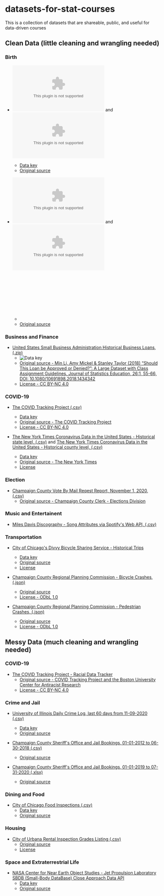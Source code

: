 # datasets-for-stat-courses
This is a collection of datasets that are shareable, public, and useful for data-driven courses

## Clean Data (little cleaning and wrangling needed)

### Birth
* ![Centers for Disease Control and Prevention National Vital Statistics System US Natality, 2019, (.zip)](ftp://ftp.cdc.gov/pub/Health_Statistics/NCHS/Datasets/DVS/natality/Nat2019us.zip) and ![Centers for Disease Control and Prevention National Vital Statistics System US Territories Natality, 2019, (.zip)](ftp://ftp.cdc.gov/pub/Health_Statistics/NCHS/Datasets/DVS/natality/Nat2019ps.zip)
  * [Data key](ftp://ftp.cdc.gov/pub/Health_Statistics/NCHS/Dataset_Documentation/DVS/natality/UserGuide2019-508.pdf)
  * [Original source](https://www.cdc.gov/nchs/nvss/births.htm)

* ![Centers for Disease Control and Prevention National Vital Statistics System US Natality, 2015, (.zip)](ftp://ftp.cdc.gov/pub/Health_Statistics/NCHS/Datasets/DVS/natality/Nat2015us.zip) and ![Centers for Disease Control and Prevention National Vital Statistics System US Territories Natality, 2015, (.zip)](ftp://ftp.cdc.gov/pub/Health_Statistics/NCHS/Datasets/DVS/natality/Nat2015ps.zip)
  * ![Data key](ftp://ftp.cdc.gov/pub/Health_Statistics/NCHS/Dataset_Documentation/DVS/natality/UserGuide2015.pdf)
  * [Original source](https://www.cdc.gov/nchs/nvss/births.htm)
  
### Business and Finance
* [United States Small Business Administration Historical Business Loans, (.zip)](https://www.tandfonline.com/doi/suppl/10.1080/10691898.2018.1434342/suppl_file/ujse_a_1434342_sm1547.zip)
  * ![Data key](https://www.tandfonline.com/doi/figure/10.1080/10691898.2018.1434342?scroll=top&needAccess=true)
  * [Original source -  Min Li, Amy Mickel & Stanley Taylor (2018) “Should This Loan be Approved or Denied?”: A Large Dataset with Class Assignment Guidelines, Journal of Statistics Education, 26:1, 55-66, DOI: 10.1080/10691898.2018.1434342](https://www.tandfonline.com/doi/full/10.1080/10691898.2018.1434342)
  * [License - CC BY-NC 4.0](https://www.tandfonline.com/action/showCopyRight?scroll=top&doi=10.1080%2F10691898.2018.1434342)
 
### COVID-19
* [The COVID Tracking Project (.csv)](https://covidtracking.com/data/download/all-states-history.csv)
  * [Data key](https://covidtracking.com/about-data/data-definitions)
  * [Original source - The COVID Tracking Project](https://covidtracking.com/)
  * [License - CC BY-NC 4.0](https://creativecommons.org/licenses/by-nc/4.0/)

* [The New York Times Coronavirus Data in the United States - Historical state level, (.csv)](https://github.com/nytimes/covid-19-data/blob/master/us-states.csv) and [The New York Times Coronavirus Data in the United States - Historical county level, (.csv)](https://github.com/nytimes/covid-19-data/blob/master/us-counties.csv)
  * [Data key](https://github.com/nytimes/covid-19-data/blob/master/README.md)
  * [Original source - The New York Times](https://github.com/nytimes/covid-19-data)
  * [License](https://github.com/nytimes/covid-19-data/blob/master/LICENSE)

### Election
* [Champaign County Vote By Mail Reqest Report, November 1, 2020, (.csv)](https://uofi.box.com/shared/static/dty5bxsi8pa4dfgly7ap9jtcp1806imy.csv)
  * [Original source - Champaign County Clerk - Elections Division](https://champaigncountyclerk.com/elections/my-voting-information/vote-mail-ballot-request)

### Music and Entertainent
* [Miles Davis Discography - Song Attributes via Spotify's Web API, (.csv)](https://uofi.box.com/shared/static/9ww32c6lt6rruhyidjxangc3lmmxjeo7.csv)

### Transportation
* [City of Chicago's Divvy Bicycle Sharing Service - Historical Trips](https://divvy-tripdata.s3.amazonaws.com/index.html)
  * [Data key](https://www.divvybikes.com/system-data)
  * [Original source](https://www.divvybikes.com/system-data)
  * [License](https://www.divvybikes.com/data-license-agreement)

* [Champaign County Regional Planning Commission - Bicycle Crashes, (.json)](https://maps.ccrpc.org/data/public/street.bicycle_crashes?filename=bicycle_crashes&token=eyJhbGciOiJIUzI1NiIsInR5cCI6IkpXVCJ9.eyJzdWIiOiJwdWJsaWMiLCJleHAiOjIxNzUxODA3OTMsImlzcyI6ImNjcnBjLm9yZyIsImlhdCI6MTU0NDQ2MDc5Mn0.cr4tAd5-WlSxcxuM_yWeyuuvQdBdlNivr-3Ud8kc2Sc)
  * [Original source](https://data.ccrpc.org/dataset/traffic-crashes)
  * [License - ODbL 1.0](http://www.opendefinition.org/licenses/odc-odbl)

* [Champaign County Regional Planning Commission - Pedestrian Crashes, (.json)](https://maps.ccrpc.org/data/public/street.pedestrian_crashes?filename=pedestrian_crashes&token=eyJhbGciOiJIUzI1NiIsInR5cCI6IkpXVCJ9.eyJzdWIiOiJwdWJsaWMiLCJleHAiOjIxNzUxODA3OTMsImlzcyI6ImNjcnBjLm9yZyIsImlhdCI6MTU0NDQ2MDc5Mn0.cr4tAd5-WlSxcxuM_yWeyuuvQdBdlNivr-3Ud8kc2Sc)
  * [Original source](https://data.ccrpc.org/dataset/traffic-crashes)
  * [License - ODbL 1.0](http://www.opendefinition.org/licenses/odc-odbl)
  
  
## Messy Data (much cleaning and wrangling needed)

### COVID-19
* [The COVID Tracking Project - Racial Data Tracker](https://docs.google.com/spreadsheets/d/e/2PACX-1vR_xmYt4ACPDZCDJcY12kCiMiH0ODyx3E1ZvgOHB8ae1tRcjXbs_yWBOA4j4uoCEADVfC1PS2jYO68B/pub?gid=43720681&single=true&output=csv)
  * [Original source - COVID Tracking Project and the Boston University Center for Antiracist Research](https://covidtracking.com/race)
  * [License - CC BY-NC 4.0](https://creativecommons.org/licenses/by-nc/4.0/)
 
### Crime and Jail
* [University of Illinois Daily Crime Log, last 60 days from 11-09-2020 (.csv)](https://uofi.box.com/shared/static/9kbea1n12qic6x7g8ginge299rrfjo15.csv)
  * [Data key](http://police.illinois.edu/dpsapp/wp-content/uploads/2016/02/Crime-Log-Instructions.pdf)
  * [Original source](https://police.illinois.edu/crime-reporting/daily-crime-log/)

* [Champaign County Sheriff's Office and Jail Bookings, 01-01-2012 to 06-30-2018 (.csv)](https://data.illinois.gov/dataset/820f5916-069f-41e8-afc2-815a26770bea/resource/dfcad952-67cc-4ff3-8be0-0312c25ec8e1/download/chm_jail_data.csv)
  * [Original source](https://data.illinois.gov/dataset/jail-booking-data)

* [Champaign County Sheriff's Office and Jail Bookings, 01-01-2019 to 07-31-2020 (.xlsx)](https://data.illinois.gov/dataset/ed47a5f0-df3b-43d1-878e-d390411a0cde/resource/8ca192da-32f9-4d0a-ab9e-c92b46f64bb8/download/copy-of-jail-data-1_1_2019-thru-7_31_2020.xlsx)
  * [Original source](https://data.illinois.gov/dataset/jail-data-1-01-19-thru-7-31-20)

### Dining and Food
* [City of Chicago Food Inspections (.csv)](https://data.cityofchicago.org/api/views/4ijn-s7e5/rows.csv?accessType=DOWNLOAD)
  * [Data key](https://data.cityofchicago.org/api/assets/BAD5301B-681A-4202-9D25-51B2CAE672FF?download=true)
  * [Original source](https://data.cityofchicago.org/Health-Human-Services/Food-Inspections/4ijn-s7e5)

### Housing
* [City of Urbana Rental Inspection Grades Listing (.csv)](https://data.urbanaillinois.us/api/views/tn7v-fm2b/rows.csv?accessType=DOWNLOAD)
  * [Original source](https://data.urbanaillinois.us/Buildings/Rental-Inspection-Grades-Listing/tn7v-fm2b)
  * [License](https://data.urbanaillinois.us/terms-of-use)

### Space and Extraterrestrial Life
* [NASA Center for Near Earth Object Studies - Jet Propulsion Laboratory SBDB (Small-Body DataBase) Close Approach Data API](https://ssd-api.jpl.nasa.gov/doc/cad.html)
  * [Data key](https://cneos.jpl.nasa.gov/glossary/)
  * [Original source](https://cneos.jpl.nasa.gov/ca/)

